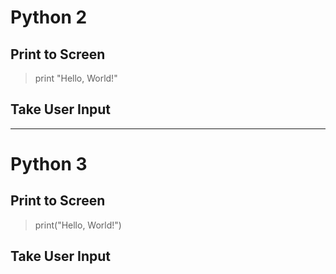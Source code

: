# Python 2

## Print to Screen
> print "Hello, World!"

## Take User Input

-------------------------------------------------------------------------------------------------------------------------------
# Python 3

## Print to Screen
> print("Hello, World!")



## Take User Input
